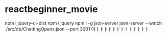 # reactbeginner_movie

npm i jquery-ui-dist
npm i jquery
npm i -g json-server
json-server --watch ./src/db/ChattingOpens.json --port 3001
아ㅏㅏㅏㅏㅏㅏㅏㅏㅏㅏㅏㅏㅏ

